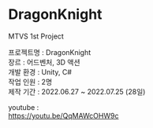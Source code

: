 # DragonKnight
MTVS 1st Project

프로젝트명 : DragonKnight   
장르 : 어드벤처, 3D 액션   
개발 환경 : Unity, C#   
작업 인원 : 2명   
제작 기간 : 2022.06.27 ~ 2022.07.25 (28일)      

youtube :  
https://youtu.be/QqMAWcOHW9c
